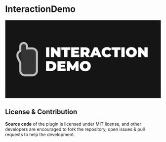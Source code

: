 # InteractionDemo
![Interaction Logo](/Resources/ProjectDesign/Export/InteractionDemo_SocialPreview.png)
## License & Contribution
**Source code** of the plugin is licensed under MIT license, and other developers are encouraged to fork the repository, open issues & pull requests to help the development.